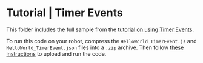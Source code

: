 # Tutorial | Timer Events

This folder includes the full sample from the [tutorial on using Timer Events](https://docs.mistyrobotics.com/docs/skills/local-skill-tutorials/#timer-events).

To run this code on your robot, compress the `HelloWorld_TimerEvent.js` and `HelloWorld_TimerEvent.json` files into a `.zip` archive. Then follow [these instructions](https://docs.mistyrobotics.com/docs/skills/tools/#misty-skill-runner) to upload and run the code.